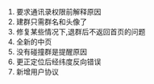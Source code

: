 1. 要求通讯录权限前解释原因 
2. 建群只需群名和头像了
3. 修复某些情况下,退群后不返回首页的问题
4. 全新的中页 
5. 没有碰撞群是提醒原因 
6. 更正定位后经纬度反向错误 
7. 新增用户协议
